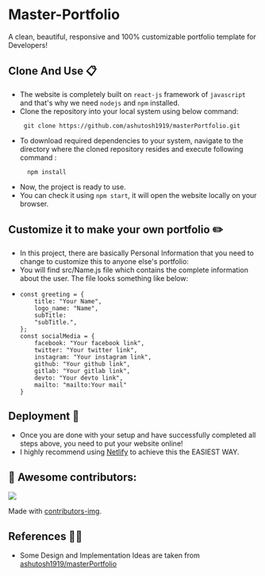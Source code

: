 # Master-Portfolio
A clean, beautiful, responsive and 100% customizable portfolio template for Developers!

## Clone And Use :clipboard:
- The website is completely built on `react-js` framework of `javascript` and that's why we need `nodejs` and `npm` installed.
- Clone the repository into your local system using below command:
  ```
   git clone https://github.com/ashutosh1919/masterPortfolio.git
  ```
- To download required dependencies to your system, navigate to the directory where the cloned repository resides and execute following command :
  ```
    npm install
  ```
- Now, the project is ready to use.
- You can check it using `npm start`, it will open the website locally on your browser.


## Customize it to make your own portfolio :pencil2:
- In this project, there are basically Personal Information that you need to change to customize this to anyone else's portfolio: 
- You will find src/Name.js file which contains the complete information about the user. The file looks something like below:
-
    ``` 
    const greeting = {
        title: "Your Name",
        logo_name: "Name",
        subTitle:
        "subTitle.",
    };
    const socialMedia = {
        facebook: "Your facebook link",
        twitter: "Your twitter link",
        instagram: "Your instagram link",
        github: "Your github link",
        gitlab: "Your gitlab link",
        devto: "Your devto link",
        mailto: "mailto:Your mail"
    }
    ```
## Deployment :rocket: 
- Once you are done with your setup and have successfully completed all steps above, you need to put your website online!
- I highly recommend using [Netlify](https://www.netlify.com/) to achieve this the EASIEST WAY.







## :star_struck: Awesome contributors:

<a href="https://github.com/vimalverma558/Master-Portfolio/graphs/contributors">
  <img src="https://contributors-img.web.app/image?repo=vimalverma558/Master-Portfolio" />
</a>

Made with [contributors-img](https://contributors-img.web.app).


## References 👏🏻
- Some Design and Implementation Ideas are taken from [ashutosh1919/masterPortfolio](https://github.com/ashutosh1919/masterPortfolio)